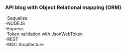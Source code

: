 ### API blog with Object Relational mapping (ORM) 
-Sequelize <br> 
-NODEJS <br>
-Express <br>
-Token validation with JsonWebToken <br>
-REST <br>
-MSC Arquitecture <br>
